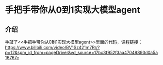 # 手把手带你从0到1实现大模型agent
## 介绍
手敲了<<手把手带你从0到1实现大模型agent>>里面的代码，课程链接：https://www.bilibili.com/video/BV1Sz421m7Rr/?p=12&spm_id_from=pageDriver&vd_source=17bc3f952f3aa47048893d0a5a16767c
